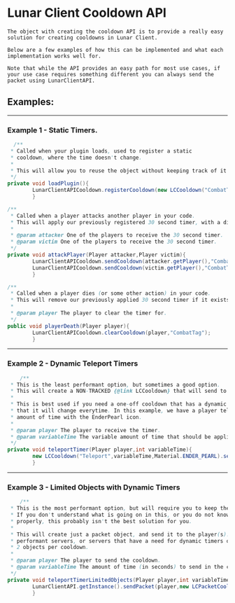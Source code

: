 # Lunar Client Cooldown API

`The object with creating the cooldown API is to provide a really easy solution for creating cooldowns in Lunar Client.`

`Below are a few examples of how this can be implemented and what each implementation works well for.`

``Note that while the API provides an easy path for most use cases, if your use case requires something different you can always send the packet using LunarClientAPI.``

## Examples:

---

### Example 1 - Static Timers.

```java
  /**
 * Called when your plugin loads, used to register a static
 * cooldown, where the time doesn't change.
 *
 * This will allow you to reuse the object without keeping track of it yourself.
 */
private void loadPlugin(){
        LunarClientAPICooldown.registerCooldown(new LCCooldown("CombatTag",30,Material.DIAMOND_SWORD));
        }

/**
 * Called when a player attacks another player in your code.
 * This will apply our previously registered 30 second timer, with a diamond sword image.
 *
 * @param attacker One of the players to receive the 30 second timer.
 * @param victim One of the players to receive the 30 second timer.
 */
private void attackPlayer(Player attacker,Player victim){
        LunarClientAPICooldown.sendCooldown(attacker.getPlayer(),"CombatTag");
        LunarClientAPICooldown.sendCooldown(victim.getPlayer(),"CombatTag");
        }

/**
 * Called when a player dies (or some other action) in your code.
 * This will remove our previously applied 30 second timer if it exists.
 *
 * @param player The player to clear the timer for.
 */
public void playerDeath(Player player){
        LunarClientAPICooldown.clearCooldown(player,"CombatTag");
        }
```

---

### Example 2 - Dynamic Teleport Timers

```java
    /**
 * This is the least performant option, but sometimes a good option.
 * This will create a NON-TRACKED {@link LCCooldown} that will send to a player.
 *
 * This is best used if you need a one-off cooldown that has a dynamic time or icon, meaning
 * that it will change everytime. In this example, we have a player teleporting with a variable
 * amount of time with the EnderPearl icon.
 *
 * @param player The player to receive the timer.
 * @param variableTime The variable amount of time that should be applied to the cooldown.
 */
private void teleportTimer(Player player,int variableTime){
        new LCCooldown("Teleport",variableTime,Material.ENDER_PEARL).send(player);
        }
```

---

### Example 3 - Limited Objects with Dynamic Timers

```java
    /**
 * This is the most performant option, but will require you to keep the LCPacketCooldown object yourself.
 * If you don't understand what is going on in this, or you do not know how to persist and pass the object
 * properly, this probably isn't the best solution for you.
 *
 * This will create just a packet object, and send it to the player(s). This is best suited for extremely
 * performant servers, or servers that have a need for dynamic timers or icons and don't want the overhead of
 * 2 objects per cooldown.
 *
 * @param player The player to send the cooldown.
 * @param variableTime The amount of time (in seconds) to send in the cooldown.
 */
private void teleportTimerLimitedObjects(Player player,int variableTime){
        LunarClientAPI.getInstance().sendPacket(player,new LCPacketCooldown("Teleport",variableTime*1000L,Material.ENDER_PEARL.getId()));
        }
```
